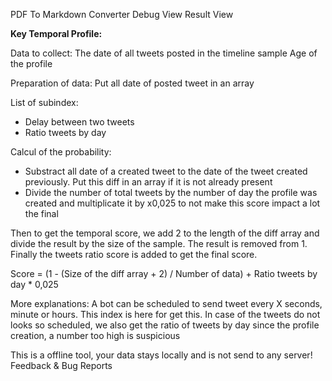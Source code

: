 PDF To Markdown Converter
Debug View
Result View

**Key Temporal Profile:**

Data to collect:
The date of all tweets posted in the timeline sample
Age of the profile

Preparation of data:
Put all date of posted tweet in an array

List of subindex:

- Delay between two tweets
- Ratio tweets by day

Calcul of the probability:

- Substract all date of a created tweet to the date of the tweet created previously. Put this diff in an
array if it is not already present
- Divide the number of total tweets by the number of day the profile was created and multiplicate it
by x0,025 to not make this score impact a lot the final

Then to get the temporal score, we add 2 to the length of the diff array and divide the result by the
size of the sample. The result is removed from 1. Finally the tweets ratio score is added to get the
final score.

Score = (1 - (Size of the diff array + 2) / Number of data) + Ratio tweets by day * 0,025

More explanations:
A bot can be scheduled to send tweet every X seconds, minute or hours. This index is here for get
this.
In case of the tweets do not looks so scheduled, we also get the ratio of tweets by day since the
profile creation, a number too high is suspicious



This is a offline tool, your data stays locally and is not send to any server!
Feedback & Bug Reports
